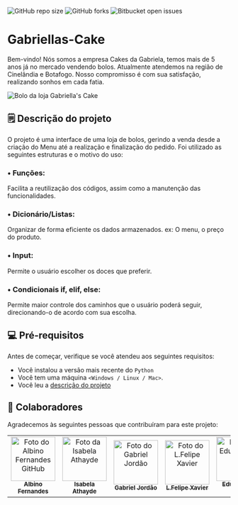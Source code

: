 ![GitHub repo size](https://img.shields.io/github/repo-size/iuricode/README-template?style=for-the-badge)
![GitHub forks](https://img.shields.io/github/forks/iuricode/README-template?style=for-the-badge)
![Bitbucket open issues](https://img.shields.io/bitbucket/issues/iuricode/README-template?style=for-the-badge)

# Gabriellas-Cake
Bem-vindo! Nós somos a empresa Cakes da Gabriela, temos mais de 5 anos já no mercado vendendo bolos. Atualmente atendemos na região de Cinelândia e Botafogo. Nosso compromisso é com sua satisfação, realizando sonhos em cada fatia.


<img src="https://encrypted-tbn0.gstatic.com/images?q=tbn:ANd9GcQKNVMx2QUlrnqc6dXY-Y0DTRdQV6UpmzU6FQ&usqp=CAU" alt="Bolo da loja Gabriella's Cake">

## 🗒 Descrição do projeto
O projeto é uma interface de uma loja de bolos, gerindo a venda desde a criação do Menu até a realização e finalização do pedido. Foi utilizado as seguintes estruturas e o motivo do uso:

### • Funções:
   Facilita a reutilização dos códigos, assim como a manutenção das funcionalidades.
### • Dicionário/Listas:
  Organizar de forma eficiente os dados armazenados. ex: O menu, o preço do produto.
### • Input:
  Permite o usuário escolher os doces que preferir.
### • Condicionais if, elif, else:
   Permite maior controle dos caminhos que o usuário poderá seguir, direcionando-o de acordo com sua escolha.

## 💻 Pré-requisitos

Antes de começar, verifique se você atendeu aos seguintes requisitos:

* Você instalou a versão mais recente do `Python`
* Você tem uma máquina `<Windows / Linux / Mac>`.
* Você leu a <a href="#">descrição do projeto</a>


## 🤝 Colaboradores

Agradecemos às seguintes pessoas que contribuíram para este projeto:

<table>
  <tr>
    <td align="center">
      <a href="https://github.com/albinosf">
        <img src="https://avatars3.githubusercontent.com/u/31936044" width="100px;" alt="Foto do Albino Fernandes GitHub"/><br>
        <sub>
          <b>Albino Fernandes</b>
        </sub>
      </a>
    </td>
    <td align="center">
      <a href="https://github.com/IsabelaAthayde">
        <img src="https://avatars.githubusercontent.com/u/100873483?v=4" width="100px;" alt="Foto da Isabela Athayde"/><br>
        <sub>
          <b>Isabela Athayde</b>
        </sub>
      </a>
    </td>
    <td align="center">
      <a href="https://github.com/jordaozz">
        <img src="https://avatars.githubusercontent.com/u/143561413?v=4" width="100px;" alt="Foto do Gabriel Jordão"/><br>
        <sub>
          <b>Gabriel Jordão</b>
        </sub>
      </a>
    </td>
  <td align="center">
      <a href="https://github.com/L-Felipe-Xavier">
        <img src="https://avatars.githubusercontent.com/u/145229778?v=4" width="100px;" alt="Foto do L.Felipe Xavier"/><br>
        <sub>
          <b> L.Felipe Xavier</b>
        </sub>
      </a>
    </td>
  <td align="center">
      <a href="https://github.com/educorretor">
        <img src="https://avatars.githubusercontent.com/u/146130375?v=4" width="100px;" alt="Foto do Eduardo da Luz"/><br>
        <sub>
          <b>Eduardo da Luz</b>
        </sub>
      </a>
    </td>
  </tr>
</table>
